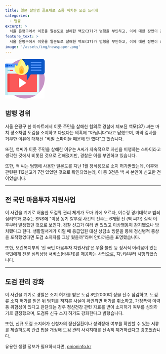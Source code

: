 ```yaml
---
title: 일본 살인범 골프채로 소름 끼치는 모습 드러내
categories:
  - 법률
excerpt: >
  서울 은평구에서 이웃을 일본도로 살해한 백모(37)가 범행을 부인하고, 이에 대한 장면이 공개됐다. 백모는 일본도 장식용 소지 허가를 받았지만, 최근 난동을 부린 것으로 전해진다. 이 사건을 통해 도검류 관리 체계가 실효성을 잃었음이 드러나자 경찰이 긴급 전수 점검에 돌입했으며, 도검 관리 사각지대를 신속히 제거하기로 했다.  @{@summary:은평구에서 이웃을 일본도로 살해한 백모가 범행을 부인하고, 최근 난동을 부린 것으로 전해졌다. 이를 통해 도검류 관리 체계가 실효성을 잃었음이 드러나자 경찰이 긴급 전수 점검에 돌입했으며, 도검 관리 사각지대를 신속히 제거하기로 했다.}
feature_text: >
  서울 은평구에서 이웃을 일본도로 살해한 백모(37)가 범행을 부인하고, 이에 대한 장면이 공개됐다. 백모는 일본도 장식용 소지 허가를 받았지만, 최근 난동을 부린 것으로 전해진다. 이 사건을 통해 도검류 관리 체계가 실효성을 잃었음이 드러나자 경찰이 긴급 전수 점검에 돌입했으며, 도검 관리 사각지대를 신속히 제거하기로 했다.  @{@summary:은평구에서 이웃을 일본도로 살해한 백모가 범행을 부인하고, 최근 난동을 부린 것으로 전해졌다. 이를 통해 도검류 관리 체계가 실효성을 잃었음이 드러나자 경찰이 긴급 전수 점검에 돌입했으며, 도검 관리 사각지대를 신속히 제거하기로 했다.}
image: '/assets/img/newspaper.png'
---
```


<p><img src="/assets/img/news.png" alt="rentncar 속보" /></p>

<h2>범행 경위</h2>

<p data-ke-size="size16">서울 은평구 한 아파트에서 이웃 주민을 살해한 혐의로 경찰에 체포된 백모(37) 씨는 마치 평소처럼 도검을 소지하고 다녔다는 의혹에 "아닙니다"라고 답했으며, 마약 검사를 거부한 이유에 대해선 "비밀 스파이들 때문에 안 했다"고 했습니다.</p>

<p data-ke-size="size16">또한, 백씨가 이웃 주민을 살해한 이유는 A씨가 지속적으로 자신을 미행하는 스파이라고 생각한 것에서 비롯된 것으로 전해졌지만, 경찰은 이를 부인하고 있습니다.</p>

<p data-ke-size="size16">또한, 백 씨는 범행에 사용한 일본도를 지난 1월 장식용으로 소지 허가받았는데, 이후와 관련된 112신고가 7건 있었던 것으로 확인되었는데, 이 중 3건은 백 씨 본인이 신고한 건이었습니다.</p>

<hr>

<h2>전 국민 마음투자 지원사업</h2>

<p data-ke-size="size16">이 사건을 계기로 허술한 도검류 관리 체계가 도마 위에 오르자, 이수정 경기대학교 범죄심리학과 교수는 SNS에 "이상 동기 칼부림 사건의 전주는 6개월 전 (백 씨가) 실직 이후부터 발생했던 것으로 보인다. 경찰 신고가 여러 번 있었고 이상행동이 감지됐으나 방치됐다고 한다. 생활질서계가 이럴 때 응급입원 대신 상담소 방문을 통해 정신병적 증상을 포착했었다면 도검 소지자를 그냥 뒀을까"라며 안타까움을 표명했습니다.</p>

<p data-ke-size="size16">또한, 보건복지부의 ‘전 국민 마음투자 지원사업’은 우울·불안 등 정서적 어려움이 있는 국민에게 전문 심리상담 서비스(바우처)를 제공하는 사업으로, 지난달부터 시행되었습니다.</p>

<hr>

<h2>도검 관리 강화</h2>

<p data-ke-size="size16">이 사건을 계기로 경찰은 소지 허가를 받은 도검 8만2000여 정을 전수 점검하고, 도검류 소지 허가를 받은 뒤 범죄를 저지른 사실이 확인되면 허가를 취소하고, 가정폭력 이력 등 위험성이 있다고 판단되는 경우 정신건강 관련 자료를 받아 소지허가 여부를 심의하기로 결정했으며, 도검류 신규 소지 허가도 강화한다고 밝혔습니다.</p>

<p data-ke-size="size16">또한, 신규 도검 소지허가 신청자의 정신질환이나 성격장애 여부를 확인할 수 있는 서류를 제출하도록 관련 법을 개정해 도검 관리 사각지대를 신속히 제거하겠다고 강조했습니다.</p>
유용한 생활 정보가 필요하시다면, <a href="https://onioninfo.kr" rel="dofollow">onioninfo.kr</a>



